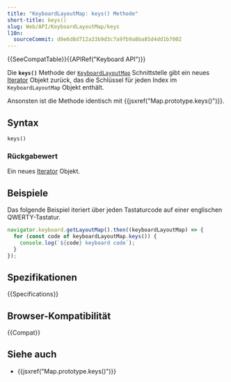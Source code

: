 ```yaml
---
title: "KeyboardLayoutMap: keys() Methode"
short-title: keys()
slug: Web/API/KeyboardLayoutMap/keys
l10n:
  sourceCommit: d0e6d8d712a33b9d3c7a9fb9a8ba85d4dd1b7002
---
```


{{SeeCompatTable}}{{APIRef("Keyboard API")}}

Die **`keys()`** Methode der [`KeyboardLayoutMap`](/de/docs/Web/API/KeyboardLayoutMap) Schnittstelle gibt ein neues [Iterator](/de/docs/Web/JavaScript/Reference/Global_Objects/Iterator) Objekt zurück, das die Schlüssel für jeden Index im `KeyboardLayoutMap` Objekt enthält.

Ansonsten ist die Methode identisch mit {{jsxref("Map.prototype.keys()")}}.

## Syntax

```js-nolint
keys()
```

### Rückgabewert

Ein neues [Iterator](/de/docs/Web/JavaScript/Reference/Global_Objects/Iterator) Objekt.

## Beispiele

Das folgende Beispiel iteriert über jeden Tastaturcode auf einer englischen QWERTY-Tastatur.

```js
navigator.keyboard.getLayoutMap().then((keyboardLayoutMap) => {
  for (const code of keyboardLayoutMap.keys()) {
    console.log(`${code} keyboard code`);
  }
});
```

## Spezifikationen

{{Specifications}}

## Browser-Kompatibilität

{{Compat}}

## Siehe auch

- {{jsxref("Map.prototype.keys()")}}
